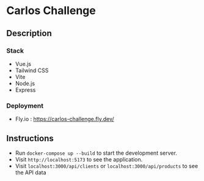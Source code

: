 # Carlos Challenge

## Description
### Stack
- Vue.js
- Tailwind CSS
- Vite
- Node.js
- Express

### Deployment
- Fly.io : https://carlos-challenge.fly.dev/

## Instructions
- Run `docker-compose up --build` to start the development server.
- Visit `http://localhost:5173` to see the application.
- Visit `localhost:3000/api/clients` or `localhost:3000/api/products` to see the API data